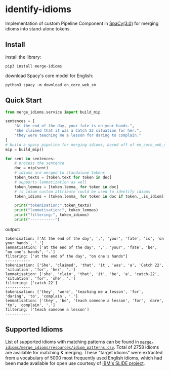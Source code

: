 # identify-idioms

Implementation of custom Pipeline Component in [SpaCy(3.0)](https://nightly.spacy.io) for merging idioms into stand-alone tokens.

## Install

install the library:
```
pip3 install merge-idioms
```
download Spacy's core model for English:
```
python3 spacy -m download en_core_web_sm
```

## Quick Start
```python
from merge_idioms.service import build_mip

sentences = [
    "At the end of the day, your fate is on your hands.",
    "She claimed that it was a Catch 22 situation for her.",
    "they were teaching me a lesson for daring to complain."
]
# build a spacy pipeline for merging idioms, based off of en_core_web_sm model
mip = build_mip()

for sent in sentences:
    # process the sentence
    doc = mip(sent)
    # idioms are merged to standalone tokens
    token_texts = [token.text for token in doc]
    # supports lemmatization as well
    token_lemmas = [token.lemma_ for token in doc]
    # is_idiom custom attribute could be used to identify idioms
    token_idioms = [token.lemma_ for token in doc if token._.is_idiom]

    print("tokenisation:",token_texts)
    print("lemmatisation:", token_lemmas)
    print("filtering:", token_idioms)
    print("-----------")

```
output:
```
tokenisation: ['At the end of the day', ',', 'your', 'fate', 'is', 'on your hands', '.']
lemmatisation: ['at the end of the day', ',', 'your', 'fate', 'be', "on one's hands", '.']
filtering: ['at the end of the day', "on one's hands"]
-----------
tokenisation: ['She', 'claimed', 'that', 'it', 'was', 'a', 'Catch 22', 'situation', 'for', 'her', '.']
lemmatisation: ['she', 'claim', 'that', 'it', 'be', 'a', 'catch-22', 'situation', 'for', 'she', '.']
filtering: ['catch-22']
-----------
tokenisation: ['they', 'were', 'teaching me a lesson', 'for', 'daring', 'to', 'complain', '.']
lemmatisation: ['they', 'be', 'teach someone a lesson', 'for', 'dare', 'to', 'complain', '.']
filtering: ['teach someone a lesson']
-----------
```

## Supported Idioms
List of supported idioms with matching patterns can be found in [`merge-idioms/merge_idioms/resources/idiom_patterns.csv`](https://github.com/eubinecto/merge-idioms/blob/main/merge_idioms/resources/idiom_patterns.csv). Total of 2758 idioms are available for
matching & merging. These "target idioms" were extracted from a vocabulary of 5000 most 
frequently used English idioms, which had been made available for open use courtesy of [IBM's SLIDE project](https://developer.ibm.com/exchanges/data/all/sentiment-lexicon-of-idiomatic-expressions/). 
